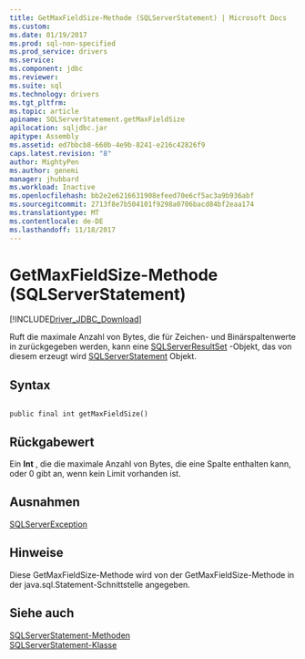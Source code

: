 ```yaml
---
title: GetMaxFieldSize-Methode (SQLServerStatement) | Microsoft Docs
ms.custom: 
ms.date: 01/19/2017
ms.prod: sql-non-specified
ms.prod_service: drivers
ms.service: 
ms.component: jdbc
ms.reviewer: 
ms.suite: sql
ms.technology: drivers
ms.tgt_pltfrm: 
ms.topic: article
apiname: SQLServerStatement.getMaxFieldSize
apilocation: sqljdbc.jar
apitype: Assembly
ms.assetid: ed7bbcb8-660b-4e9b-8241-e216c42826f9
caps.latest.revision: "8"
author: MightyPen
ms.author: genemi
manager: jhubbard
ms.workload: Inactive
ms.openlocfilehash: bb2e2e6216631908efeed70e6cf5ac3a9b936abf
ms.sourcegitcommit: 2713f8e7b504101f9298a0706bacd84bf2eaa174
ms.translationtype: MT
ms.contentlocale: de-DE
ms.lasthandoff: 11/18/2017
---
```

# <a name="getmaxfieldsize-method-sqlserverstatement"></a>GetMaxFieldSize-Methode (SQLServerStatement)
[!INCLUDE[Driver_JDBC_Download](../../../includes/driver_jdbc_download.md)]

  Ruft die maximale Anzahl von Bytes, die für Zeichen- und Binärspaltenwerte in zurückgegeben werden, kann eine [SQLServerResultSet](../../../connect/jdbc/reference/sqlserverresultset-class.md) -Objekt, das von diesem erzeugt wird [SQLServerStatement](../../../connect/jdbc/reference/sqlserverstatement-class.md) Objekt.  
  
## <a name="syntax"></a>Syntax  
  
```  
  
public final int getMaxFieldSize()  
```  
  
## <a name="return-value"></a>Rückgabewert  
 Ein **Int** , die die maximale Anzahl von Bytes, die eine Spalte enthalten kann, oder 0 gibt an, wenn kein Limit vorhanden ist.  
  
## <a name="exceptions"></a>Ausnahmen  
 [SQLServerException](../../../connect/jdbc/reference/sqlserverexception-class.md)  
  
## <a name="remarks"></a>Hinweise  
 Diese GetMaxFieldSize-Methode wird von der GetMaxFieldSize-Methode in der java.sql.Statement-Schnittstelle angegeben.  
  
## <a name="see-also"></a>Siehe auch  
 [SQLServerStatement-Methoden](../../../connect/jdbc/reference/sqlserverstatement-methods.md)   
 [SQLServerStatement-Klasse](../../../connect/jdbc/reference/sqlserverstatement-class.md)  
  
  
